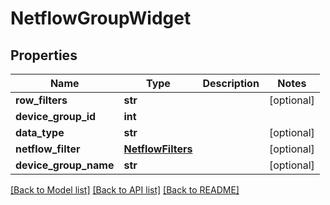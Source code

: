 # NetflowGroupWidget

## Properties
Name | Type | Description | Notes
------------ | ------------- | ------------- | -------------
**row_filters** | **str** |  | [optional] 
**device_group_id** | **int** |  | 
**data_type** | **str** |  | [optional] 
**netflow_filter** | [**NetflowFilters**](NetflowFilters.md) |  | [optional] 
**device_group_name** | **str** |  | [optional] 

[[Back to Model list]](../README.md#documentation-for-models) [[Back to API list]](../README.md#documentation-for-api-endpoints) [[Back to README]](../README.md)


